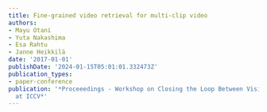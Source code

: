 ```yaml
---
title: Fine-grained video retrieval for multi-clip video
authors:
- Mayu Otani
- Yuta Nakashima
- Esa Rahtu
- Janne Heikkilä
date: '2017-01-01'
publishDate: '2024-01-15T05:01:01.332473Z'
publication_types:
- paper-conference
publication: '*Proceeedings - Workshop on Closing the Loop Between Vision and Language
  at ICCV*'
---
```

